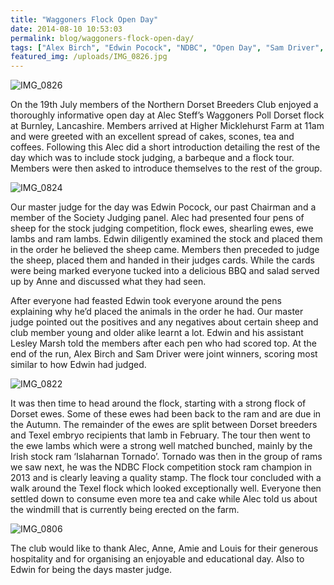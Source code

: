 ```yaml
---
title: "Waggoners Flock Open Day"
date: 2014-08-10 10:53:03
permalink: blog/waggoners-flock-open-day/
tags: ["Alex Birch", "Edwin Pocock", "NDBC", "Open Day", "Sam Driver", "Waggoners"]
featured_img: /uploads/IMG_0826.jpg
---
```


![IMG_0826](/uploads/IMG_0826.jpg)

On the 19th July members of the Northern Dorset Breeders Club enjoyed a thoroughly informative open day at Alec Steff’s Waggoners Poll Dorset flock at Burnley, Lancashire. Members arrived at Higher Micklehurst Farm at 11am and were greeted with an excellent spread of cakes, scones, tea and coffees. Following this Alec did a short introduction detailing the rest of the day which was to include stock judging, a barbeque and a flock tour. Members were then asked to introduce themselves to the rest of the group.

![IMG_0824](/uploads/IMG_0824.jpg)

Our master judge for the day was Edwin Pocock, our past Chairman and a member of the Society Judging panel. Alec had presented four pens of sheep for the stock judging competition, flock ewes, shearling ewes, ewe lambs and ram lambs. Edwin diligently examined the stock and placed them in the order he believed the sheep came. Members then preceded to judge the sheep, placed them and handed in their judges cards. While the cards were being marked everyone tucked into a delicious BBQ and salad served up by Anne and discussed what they had seen.

After everyone had feasted Edwin took everyone around the pens explaining why he’d placed the animals in the order he had. Our master judge pointed out the positives and any negatives about certain sheep and club member young and older alike learnt a lot. Edwin and his assistant Lesley Marsh told the members after each pen who had scored top. At the end of the run, Alex Birch and Sam Driver were joint winners, scoring most similar to how Edwin had judged.

![IMG_0822](/uploads/IMG_0822.jpg)

It was then time to head around the flock, starting with a strong flock of Dorset ewes. Some of these ewes had been back to the ram and are due in the Autumn. The remainder of the ewes are split between Dorset breeders and Texel embryo recipients that lamb in February. The tour then went to the ewe lambs which were a strong well matched bunched, mainly by the Irish stock ram ‘Islaharnan Tornado’. Tornado was then in the group of rams we saw next, he was the NDBC Flock competition stock ram champion in 2013 and is clearly leaving a quality stamp. The flock tour concluded with a walk around the Texel flock which looked exceptionally well. Everyone then settled down to consume even more tea and cake while Alec told us about the windmill that is currently being erected on the farm.

![IMG_0806](/uploads/IMG_0806.jpg)

The club would like to thank Alec, Anne, Amie and Louis for their generous hospitality and for organising an enjoyable and educational day. Also to Edwin for being the days master judge.
